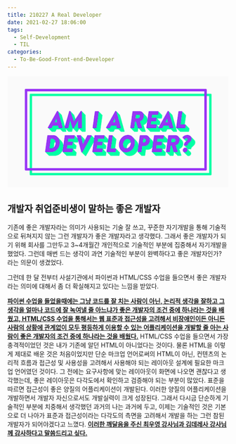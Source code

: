 ```yaml
---
title: 210227 A Real Developer
date: 2021-02-27 18:06:00
tags:
  - Self-Development
  - TIL
categories:
  - To-Be-Good-Front-end-Developer
---
```


![](/images/post_images/210227_real_developer.png)

## **개발자 취업준비생이 말하는 좋은 개발자**

기존에 좋은 개발자라는 의미가 사용되는 기술 잘 쓰고, 꾸준한 자기개발을 통해 기술적으로 뒤쳐지지 않는 그런 개발자가 좋은 개발자라고 생각했다.
그래서 좋은 개발자가 되기 위해 회사를 그만두고 3~4개월간 개인적으로 기술적인 부분에 집중해서 자기개발을 했었다. 그런데 매번 드는 생각이 과연 기술적인 부분이 완벽하다고 좋은 개발자인가? 라는 의문이 생겼었다.

그런데 한 달 전부터 사설기관에서 파이썬과 HTML/CSS 수업을 들으면서 좋은 개발자라는 의미에 대해서 좀 더 확실해지고 있다는 느낌을 받았다.

  <!-- more -->

<ins><b>파이썬 수업을 들었을때에는 그냥 코드를 잘 치는 사람이 아닌, 논리적 생각을 잘하고 그 생각을 얼마나 코드에 잘 녹여낼 줄 아느냐가 좋은 개발자의 조건 중에 하나라는 것을 배웠고, HTML/CSS 수업을 통해서는 웹 표준과 접근성을 고려해서 비장애인이든 아니든 사람의 상황에 관계없이 모두 평등하게 이용할 수 있는 어플리케이션을 개발할 줄 아는 사람이 좋은 개발자의 조건 중에 하나라는 것을 배웠다.</b></ins> HTML/CSS 수업을 들으면서 가장 충격적이었던 것은 내가 기존에 알던 HTML이 아니었다는 것이다. 물론 HTML을 이렇게 제대로 배운 것은 처음이었지만 단순 마크업 언어로써의 HTML이 아닌, 컨텐츠의 논리적 흐름과 접근성 및 사용성을 고려해서 사용해야 되는 레이아웃 설계에 필요한 마크업 언어였던 것이다.
그 전에는 요구사항에 맞는 레이아웃이 화면에 나오면 괜찮다고 생각했는데, 좋은 레이아웃은 다각도에서 확인하고 검증해야 되는 부분이 많았다. 표준을 따르면 접근성이 좋은 양질의 어플리케이션이 개발된다. 이러한 양질의 어플리케이션을 개발하면서 개발자 자신으로서도 개발실력이 크게 성장된다.
그래서 다시금 단순하게 기술적인 부분에 치중해서 생각했던 과거의 나는 과거에 두고, 이제는 기술적인 것은 기본으로 더 나아가 표준과 접근성이라는 다각도의 측면을 고려해서 개발을 하는 그런 참된 개발자가 되어야겠다고 느꼈다.
<ins><b>이러한 깨달음을 주신 최우영 강사님과 김데레사 강사님께 감사하다고 말씀드리고 싶다.</b></ins>
